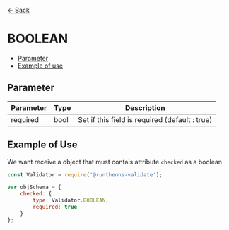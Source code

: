 [<- Back](https://github.com/iamousseni/runtheons-validate#type)

# BOOLEAN

- [Parameter](https://github.com/iamousseni/runtheons-validate/blob/master/doc/boolean.md#parameter)
- [Example of use](https://github.com/iamousseni/runtheons-validate/blob/master/doc/boolean.md#example-of-use)

## Parameter

| Parameter | Type | Description                                    |
| --------- | ---- | ---------------------------------------------- |
| required  | bool | Set if this field is required (default : true) |

## Example of Use

We want receive a object that must contais attribute `checked` as a boolean

```javascript
const Validator = require('@runtheons-validate');

var objSchema = {
	checked: {
		type: Validator.BOOLEAN,
		required: true
	}
};
```
